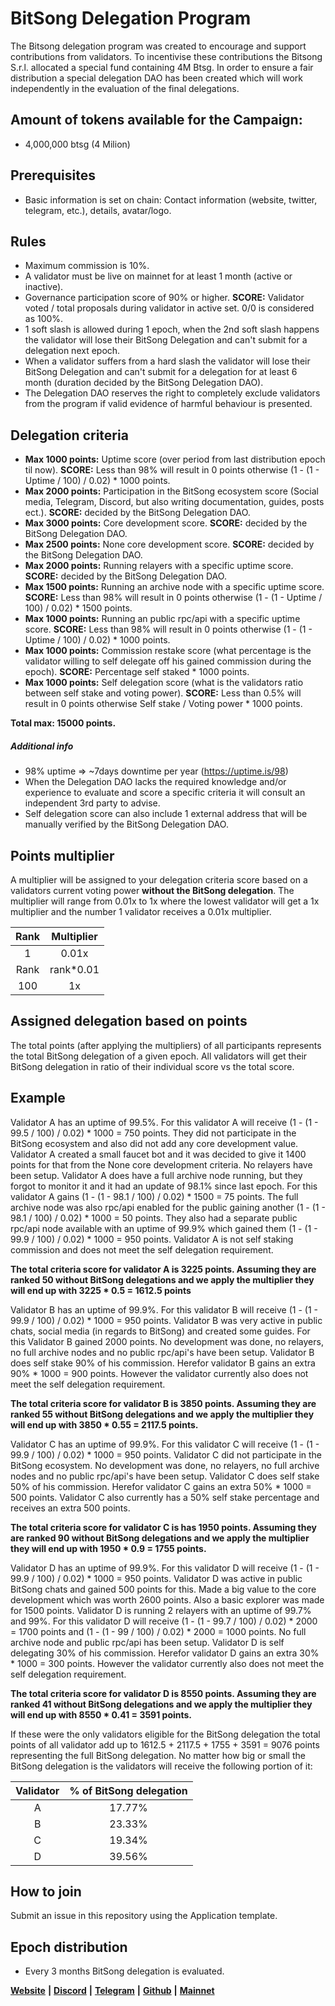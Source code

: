 # BitSong Delegation Program

The Bitsong delegation program was created to encourage and support contributions from validators. To incentivise these contributions the Bitsong S.r.l. allocated a special fund containing 4M Btsg. In order to ensure a fair distribution a special delegation DAO has been created which will work independently in the evaluation of the final delegations. 

## Amount of tokens available for the Campaign:

- 4,000,000 btsg (4 Milion)

## Prerequisites
* Basic information is set on chain: Contact information (website, twitter, telegram, etc.), details, avatar/logo.

## Rules
* Maximum commission is 10%.
* A validator must be live on mainnet for at least 1 month (active or inactive).
* Governance participation score of 90% or higher. **SCORE:** Validator voted / total proposals during validator in active set. 0/0 is considered as 100%.
* 1 soft slash is allowed during 1 epoch, when the 2nd soft slash happens the validator will lose their BitSong Delegation and can't submit for a delegation next epoch.
* When a validator suffers from a hard slash the validator will lose their BitSong Delegation and can't submit for a delegation for at least 6 month (duration decided by the BitSong Delegation DAO).
* The Delegation DAO reserves the right to completely exclude validators from the program if valid evidence of harmful behaviour is presented.

## Delegation criteria

* **Max 1000 points:** Uptime score (over period from last distribution epoch til now). **SCORE:** Less than 98% will result in 0 points otherwise (1 - (1 - Uptime / 100) / 0.02) * 1000 points.
* **Max 2000 points:** Participation in the BitSong ecosystem score (Social media, Telegram, Discord, but also writing documentation, guides, posts ect.). **SCORE:** decided by the BitSong Delegation DAO.
* **Max 3000 points:** Core development score. **SCORE:** decided by the BitSong Delegation DAO.
* **Max 2500 points:** None core development score. **SCORE:** decided by the BitSong Delegation DAO.
* **Max 2000 points:** Running relayers with a specific uptime score. **SCORE:** decided by the BitSong Delegation DAO.
* **Max 1500 points:** Running an archive node with a specific uptime score. **SCORE:** Less than 98% will result in 0 points otherwise (1 - (1 - Uptime / 100) / 0.02) * 1500 points.
* **Max 1000 points:** Running an public rpc/api with a specific uptime score. **SCORE:** Less than 98% will result in 0 points otherwise (1 - (1 - Uptime / 100) / 0.02) * 1000 points.
* **Max 1000 points:** Commission restake score (what percentage is the validator willing to self delegate off his gained commission during the epoch). **SCORE:** Percentage self staked * 1000 points.
* **Max 1000 points:** Self delegation score (what is the validators ratio between self stake and voting power). **SCORE:** Less than 0.5% will result in 0 points otherwise Self stake / Voting power * 1000 points.

**Total max: 15000 points.**

##### Additional info
* 98% uptime => ~7days downtime per year (https://uptime.is/98)
* When the Delegation DAO lacks the required knowledge and/or experience to evaluate and score a specific criteria it will consult an independent 3rd party to advise.
* Self delegation score can also include 1 external address that will be manually verified by the BitSong Delegation DAO.

## Points multiplier
A multiplier will be assigned to your delegation criteria score based on a validators current voting power **without the BitSong delegation**. The multiplier will range from 0.01x to 1x where the lowest validator will get a 1x multiplier and the number 1 validator receives a 0.01x multiplier.

| Rank | Multiplier |
|:----:|:----------:|
|  1   |   0.01x    |
| Rank | rank*0.01  |
| 100  |     1x     |

## Assigned delegation based on points
The total points (after applying the multipliers) of all participants represents the total BitSong delegation of a given epoch. All validators will get their BitSong delegation in ratio of their individual score vs the total score.

## Example
Validator A has an uptime of 99.5%. For this validator A will receive (1 - (1 - 99.5 / 100) / 0.02) * 1000 = 750 points. They did not participate in the BitSong ecosystem and also did not add any core development value. Validator A created a small faucet bot and it was decided to give it 1400 points for that from the None core development criteria. No relayers have been setup. Validator A does have a full archive node running, but they forgot to monitor it and it had an update of 98.1% since last epoch. For this validator A gains (1 - (1 - 98.1 / 100) / 0.02) * 1500 = 75 points. The full archive node was also rpc/api enabled for the public gaining another (1 - (1 - 98.1 / 100) / 0.02) * 1000 = 50 points. They also had a separate public rpc/api node available with an uptime of 99.9% which gained them (1 - (1 - 99.9 / 100) / 0.02) * 1000 = 950 points. Validator A is not self staking commission and does not meet the self delegation requirement.

**The total criteria score for validator A is 3225 points. Assuming they are ranked 50 without BitSong delegations and we apply the multiplier they will end up with 3225 * 0.5 = 1612.5 points**

Validator B has an uptime of 99.9%. For this validator B will receive (1 - (1 - 99.9 / 100) / 0.02) * 1000 = 950 points. Validator B was very active in public chats, social media (in regards to BitSong) and created some guides. For this Validator B gained 2000 points. No development was done, no relayers, no full archive nodes and no public rpc/api's have been setup. Validator B does self stake 90% of his commission. Herefor validator B gains an extra 90% * 1000 = 900 points. However the validator currently also does not meet the self delegation requirement.

**The total criteria score for validator B is 3850 points. Assuming they are ranked 55 without BitSong delegations and we apply the multiplier they will end up with 3850 * 0.55 = 2117.5 points.**

Validator C has an uptime of 99.9%. For this validator C will receive (1 - (1 - 99.9 / 100) / 0.02) * 1000 = 950 points. Validator C did not participate in the BitSong ecosystem. No development was done, no relayers, no full archive nodes and no public rpc/api's have been setup. Validator C does self stake 50% of his commission. Herefor validator C gains an extra 50% * 1000 = 500 points. Validator C also currently has a 50% self stake percentage and receives an extra 500 points.

**The total criteria score for validator C is has 1950 points. Assuming they are ranked 90 without BitSong delegations and we apply the multiplier they will end up with 1950 * 0.9 = 1755 points.**

Validator D has an uptime of 99.9%. For this validator D will receive (1 - (1 - 99.9 / 100) / 0.02) * 1000 = 950 points. Validator D was active in public BitSong chats and gained 500 points for this. Made a big value to the core development which was worth 2600 points. Also a basic explorer was made for 1500 points. Validator D is running 2 relayers with an uptime of 99.7% and 99%. For this validator D will receive (1 - (1 - 99.7 / 100) / 0.02) * 2000 = 1700 points and (1 - (1 - 99 / 100) / 0.02) * 2000 = 1000 points. No full archive node and public rpc/api has been setup. Validator D is self delegating 30% of his commission. Herefor validator D gains an extra 30% * 1000 = 300 points. However the validator currently also does not meet the self delegation requirement.

**The total criteria score for validator D is 8550 points. Assuming they are ranked 41 without BitSong delegations and we apply the multiplier they will end up with 8550 * 0.41 = 3591 points.**

If these were the only validators eligible for the BitSong delegation the total points of all validator add up to 1612.5 + 2117.5 + 1755 + 3591 = 9076 points representing the full BitSong delegation. No matter how big or small the BitSong delegation is the validators will receive the following portion of it:


| Validator | % of BitSong delegation |
|:---------:|:-----------------------:|
|     A     |         17.77%          |
|     B     |         23.33%          |
|     C     |         19.34%          |
|     D     |         39.56%          |

## How to join
Submit an issue in this repository using the Application template.

## Epoch distribution
* Every 3 months BitSong delegation is evaluated.

[**Website**](https://bitsong.io/) **|** [**Discord**](https://discord.gg/E3qEnzb) **|** [**Telegram**](https://t.me/BitSongOfficial) **|** [**Github**](https://github.com/bitsongofficial/go-bitsong) **|** **[Mainnet](https://explorebitsong.com/)**
